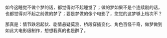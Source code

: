 
如今这睡觉不做个梦的话，都觉得对不起睡觉了；做的梦如果不是个连续剧的话，也都觉得对不起之前做的梦了；要是梦做的像个电影了，您觉的这梦够上档次不？


那真是：情节跌宕起伏、剧情悬疑莫测、桥段穿插变化、角色百怪千奇，做梦做到如此大电影级制作，想想我真的也是醉了。

